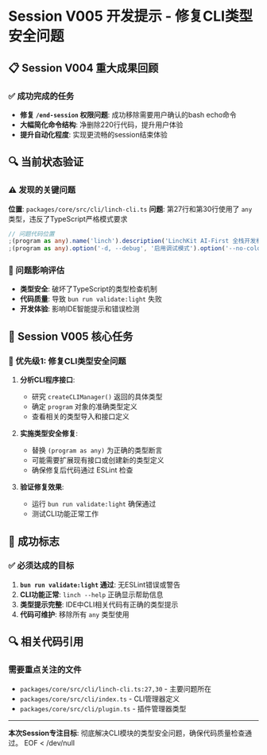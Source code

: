 # Session V005 开发提示 - 修复CLI类型安全问题

## 📋 Session V004 重大成果回顾

### ✅ 成功完成的任务
- **修复 `/end-session` 权限问题**: 成功移除需要用户确认的bash echo命令
- **大幅简化命令结构**: 净删除220行代码，提升用户体验
- **提升自动化程度**: 实现更流畅的session结束体验

## 🔍 当前状态验证

### ⚠️ 发现的关键问题
**位置**: `packages/core/src/cli/linch-cli.ts`
**问题**: 第27行和第30行使用了 `any` 类型，违反了TypeScript严格模式要求

```typescript
// 问题代码位置
;(program as any).name('linch').description('LinchKit AI-First 全栈开发框架 CLI')
;(program as any).option('-d, --debug', '启用调试模式').option('--no-color', '禁用彩色输出')
```

### 🎯 问题影响评估
- **类型安全**: 破坏了TypeScript的类型检查机制
- **代码质量**: 导致 `bun run validate:light` 失败
- **开发体验**: 影响IDE智能提示和错误检测

## 🎯 Session V005 核心任务

### 🔧 优先级1: 修复CLI类型安全问题
1. **分析CLI程序接口**: 
   - 研究 `createCLIManager()` 返回的具体类型
   - 确定 `program` 对象的准确类型定义
   - 查看相关的类型导入和接口定义

2. **实施类型安全修复**:
   - 替换 `(program as any)` 为正确的类型断言
   - 可能需要扩展现有接口或创建新的类型定义
   - 确保修复后代码通过 ESLint 检查

3. **验证修复效果**:
   - 运行 `bun run validate:light` 确保通过
   - 测试CLI功能正常工作

## 🎯 成功标志

### ✅ 必须达成的目标
1. **`bun run validate:light` 通过**: 无ESLint错误或警告
2. **CLI功能正常**: `linch --help` 正确显示帮助信息  
3. **类型提示完整**: IDE中CLI相关代码有正确的类型提示
4. **代码可维护**: 移除所有 `any` 类型使用

## 🔍 相关代码引用

### 需要重点关注的文件
- `packages/core/src/cli/linch-cli.ts:27,30` - 主要问题所在
- `packages/core/src/cli/index.ts` - CLI管理器定义
- `packages/core/src/cli/plugin.ts` - 插件管理器类型

---

**本次Session专注目标**: 彻底解决CLI模块的类型安全问题，确保代码质量检查通过。
EOF < /dev/null
